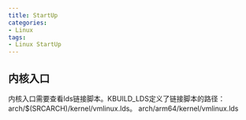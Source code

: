 ```yaml
---
title: StartUp
categories: 
- Linux
tags:
- Linux StartUp
---
```


## 内核入口
内核入口需要查看lds链接脚本。KBUILD_LDS定义了链接脚本的路径：arch/$(SRCARCH)/kernel/vmlinux.lds。
arch/arm64/kernel/vmlinux.lds

